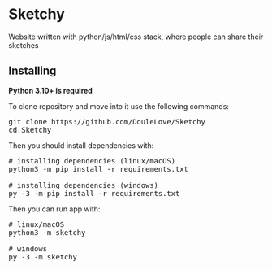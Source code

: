 <h1>Sketchy</h1>
Website written with python/js/html/css stack, where people can share their sketches

<br>

<h2>Installing</h2>
<b>Python 3.10+ is required</b>

To clone repository and move into it use the following commands:
<pre>
git clone https://github.com/DouleLove/Sketchy
cd Sketchy
</pre>

Then you should install dependencies with:

<pre>
# installing dependencies (linux/macOS)
python3 -m pip install -r requirements.txt

# installing dependencies (windows)
py -3 -m pip install -r requirements.txt
</pre>

Then you can run app with:

<pre>
# linux/macOS
python3 -m sketchy

# windows
py -3 -m sketchy
</pre>

